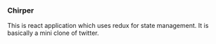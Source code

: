 ### Chirper
This is react application which uses redux for state management. 
It is basically a mini clone of twitter.
